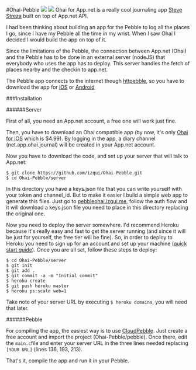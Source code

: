 #Ohai-Pebble
![](http://dl.dropboxusercontent.com/s/xcdm7r52hbw80c1/ohaipebble1.png)
![](http://dl.dropboxusercontent.com/s/b8oed02uoxpibwy/ohaipebble2.png)
Ohai for App.net is a really cool journaling app [Steve Streza](http://twitter.com/stevestreza) built on top of App.net API.

I had been thinking about building an app for the Pebble to log all the places I go, since I have my Pebble all the time in my wrist. When I saw Ohai I decided I would build the app on top of it. 

Since the limitations of the Pebble, the connection between App.net (Ohai) and the Pebble has to be done in an external server (nodeJS) that everybody who uses the app has to deploy. This server handles the fetch of places nearby and the checkin to app.net. 

The Pebble app connects to the internet though [httpebble](http://kathar.in/httpebble/), so you have to download the app for [iOS](http://itunes.apple.com/us/app/httpebble/id650174711?ls=1&mt=8) or [Android](https://play.google.com/store/apps/details?id=com.lukekorth.httpebble)


###Installation

######Server

First of all, you need an App.net account, a free one will work just fine. 

Then, you have to download an Ohai compatible app (by now, it's only [Ohai for iOS](http://ohaiapp.net) which is $4.99). By logging in the app, a diary channel (net.app.ohai.journal) will be created in your App.net account.

Now you have to download the code, and set up your server that will talk to App.net:
```
$ git clone https://github.com/izqui/Ohai-Pebble.git
$ cd Ohai-Pebble/server
```
In this directory you have a keys.json file that you can write yourself with your token and channel_id. But to make it easier I build a simple web app to generate this files. Just go to [pebbleohai.izqui.me](http://pebbleohai.izqui.me), follow the auth flow and it will download a keys.json file you need to place in this directory replacing the original one.

Now you need to deploy the server somewhere. I'd recommend Heroku because it's really easy and fast to get the server running (and since it will be just for yourself, the free tier will be fine). So, in order to deploy to Heroku you need to sign up for an account and set up your machine ([quick start guide](https://devcenter.heroku.com/articles/quickstart)). Once you are all set, follow these steps to deploy:

```
$ cd Ohai-Pebble/server
$ git init
$ git add .
$ git commit -a -m "Initial commit"
$ heroku create
$ git push heroku master
$ heroku ps:scale web=1
```
Take note of your server URL by executing  `$ heroku domains`, you will need that later.

######Pebble

For compiling the app, the easiest way is to use [CloudPebble](http://cloudpebble.net). Just create a free account and import the project (Ohai-Pebble/pebble). Once there, edit the `main.c`file and enter your server URL in the three lines needed replacing `[YOUR URL]` (lines 136, 193, 213).

That's it, compile the app and run it in your Pebble. 
